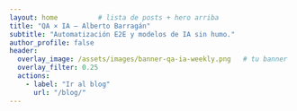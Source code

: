 ```yaml
---
layout: home          # lista de posts + hero arriba
title: "QA × IA – Alberto Barragán"
subtitle: "Automatización E2E y modelos de IA sin humo."
author_profile: false
header:
  overlay_image: /assets/images/banner-qa-ia-weekly.png   # tu banner
  overlay_filter: 0.25
  actions:
    - label: "Ir al blog"
      url: "/blog/"
---
```


<!-- texto opcional o deja vacío -->
